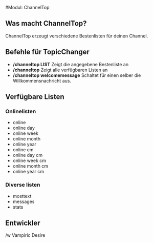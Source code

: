 #Modul: ChannelTop

## Was macht ChannelTop?
ChannelTop erzeugt verschiedene Bestenlisten für deinen Channel.

## Befehle für TopicChanger
* **/channeltop LIST** Zeigt die angegebene Bestenliste an
* **/channeltop** Zeigt alle verfügbaren Listen an
* **/channeltop welcomemessage** Schaltet für einen selber die Willkommensnachricht aus.

## Verfügbare Listen
### Onlinelisten
* online 
* online day
* online week
* online month
* online year
* online cm
* online day cm
* online week cm
* online month cm
* online year cm

### Diverse listen
* mosttext
* messages
* stats
 
## Entwickler
/w Vampiric Desire